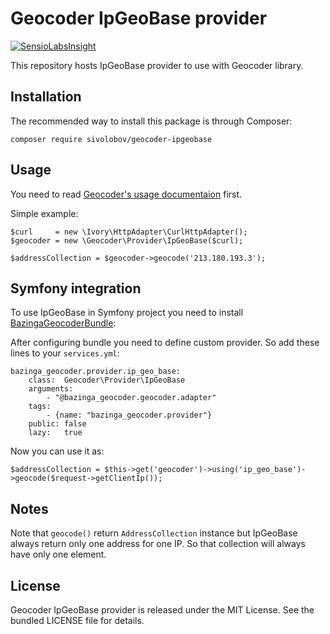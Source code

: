 Geocoder IpGeoBase provider
==============

[![SensioLabsInsight](https://insight.sensiolabs.com/projects/9ea6d698-549e-4cbf-bd02-acb1938844bb/big.png)](https://insight.sensiolabs.com/projects/9ea6d698-549e-4cbf-bd02-acb1938844bb)

This repository hosts IpGeoBase provider to use with Geocoder library.

Installation
------------
The recommended way to install this package is through Composer:

    composer require sivolobov/geocoder-ipgeobase

Usage
-----
You need to read [Geocoder's usage documentaion][1] first.

Simple example:

    $curl     = new \Ivory\HttpAdapter\CurlHttpAdapter();
    $geocoder = new \Geocoder\Provider\IpGeoBase($curl);

    $addressCollection = $geocoder->geocode('213.180.193.3');

Symfony integration
-------------------
To use IpGeoBase in Symfony project you need to install [BazingaGeocoderBundle][2]:

After configuring bundle you need to define custom provider. So add these lines to your `services.yml`:

    bazinga_geocoder.provider.ip_geo_base:
        class:  Geocoder\Provider\IpGeoBase
        arguments:
            - "@bazinga_geocoder.geocoder.adapter"
        tags:
            - {name: "bazinga_geocoder.provider"}
        public: false
        lazy:   true

Now you can use it as:

    $addressCollection = $this->get('geocoder')->using('ip_geo_base')->geocode($request->getClientIp());

Notes
-----
Note that `geocode()` return `AddressCollection` instance but IpGeoBase always return only one address for one IP.
So that collection will always have only one element.

License
-------

Geocoder IpGeoBase provider is released under the MIT License. See the bundled LICENSE file
for details.

[1]: https://github.com/geocoder-php/Geocoder#usage
[2]: https://github.com/geocoder-php/BazingaGeocoderBundle/blob/master/Resources/doc/index.md
